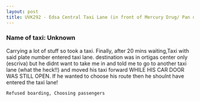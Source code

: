```yaml
---
layout: post
title: UVK292 - Edsa Central Taxi Lane (in front of Mercury Drug/ Pan de Manila
---
```


### Name of taxi: Unknown

Carrying a lot of stuff so took a taxi. Finally, after 20 mins waiting,Taxi with said plate number entered taxi lane. destination was in ortigas center only (escriva) but he didnt want to take me in and told me to go to another taxi lane (what the heck!!) and moved his taxi forward WHILE HIS CAR DOOR WAS STILL OPEN. If he wanted to choose his route then he shoulnt have entered the taxi lane! 

```Refused boarding, Choosing passengers```
